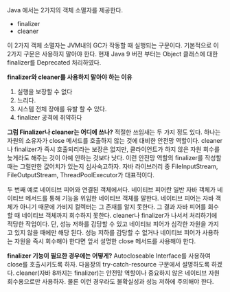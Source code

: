 Java 에서는 2가지의 객체 소멸자를 제공한다.
- finalizer
- cleaner

이 2가지 객체 소멸자는 JVM내의 GC가 작동할 때 실행되는 구문이다.
기본적으로 이 2가지 구문은 사용하지 말아야 한다.
현재 Java 9 버전 부터는 Object 클래스에 대한 finalizer를 Deprecated 처리하였다. 

**finalizer와 cleaner를 사용하지 말아야 하는 이유**
1. 실행을 보장할 수 없다
2. 느리다.
3. 시스템 전체 장애를 유발 할 수 있다.
4. finalizer 공격에 취약하다

**그럼 Finalizer나 cleaner는 어디에 쓰나?**
적절한 쓰임새는 두 가지 정도 있다. 하나는 자원의 소유자가 close 메서드를 호출하지 않는 것에 대비한 안전망 역할이다. cleaner나 finalizer가 즉시 호출되리라는 보장은 없지만, 클라이언트가 하지 않은 자원 회수를 늦게라도 해주는 것이 아예 안하는 것보다 낫다. 이런 안전망 역할의 finalizer를 작성할 때는 그럴만한 값어치가 있는지 심사숙고하자. 자바 라이브러리 중 FileInputStream, FileOutputStream, ThreadPoolExecutor가 대표적이다.

두 번째 예로 네이티브 피어와 연결된 객체에서다. 네이티브 피어란 일반 자바 객체가 네이티브 메서드를 통해 기능을 위임한 네이티브 객체를 말한다. 네이티브 피어는 자바 객체가 아니기 때문에 가비지 컬렉터는 그 존재를 알지 못한다. 그 결과 자바 피어를 회수할 때 네이티브 객체까지 회수하지 못한다. cleaner나 finalizer가 나서서 처리하기에 적당한 작업이다. 단, 성능 저하를 감당할 수 있고 네이티브 피어가 심각한 자원을 가지고 있지 않을 때에만 해당 된다. 성능 저하를 감당할 수 없거나 네이티브 피어가 사용하는 자원을 즉시 회수해야 한다면 앞서 설명한 close 메서드를 사용해야 한다.


**finalizer 기능이 필요한 경우에는 어떻게?**
Autocloseable Interface를 사용하여 close를 호출시키도록 하자.
다음장의 try-catch-resource 구문에서 설명하도록 하겠다.
cleaner(자바 8까지는 finalizer)는 안전망 역할이나 중요하지 않은 네이티브 자원 회수용으로만 사용하자. 물론 이런 경우라도 불확실성과 성능 저하에 주의해야 한다.